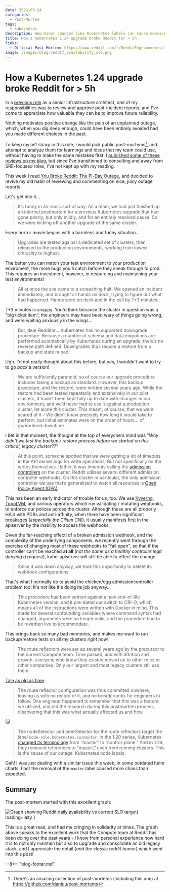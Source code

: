 ```yaml
---
date: 2023-03-24
categories:
  - Post-Mortem
tags:
  - kubernetes
description: How minor changes like Kubernetes labels can cause massive outage, due to complexity
title: How a Kubernetes 1.24 upgrade broke Reddit for > 5h
links:
  - Official Post-Mortem: https://www.reddit.com/r/RedditEng/comments/11xx5o0/you_broke_reddit_the_piday_outage/
image: /images/blog/reddit_availability_slo.png
---
```


# How a Kubernetes 1.24 upgrade broke Reddit for > 5h

In a [previous role](https://www.funkypenguin.co.nz/about/) as a senior infrastructure architect, one of my responsibilities was to review and approve post-incident reports, and I've come to appreciate how valuable they can be to improve future reliability.

Nothing motivates positive change like the pain of an unplanned outage, which, when you dig deep enough, could have been entirely avoided had you made different choices in the past.

To keep myself sharp in this role, I would pick public post-mortems[^1], and attempt to analyze them for learnings and ideas that my team could use, without having to make the same mistakes first. I [published some of these reviews on my blog](https://www.funkypenguin.co.nz/blog/spacecraft-and-it-systems-fail-for-the-same-reasons/), but since I've transitioned to consulting and away from SRE-focused roles, I've not kept up with my reading.

This week I read [You Broke Reddit: The Pi-Day Outage](https://www.reddit.com/r/RedditEng/comments/11xx5o0/you_broke_reddit_the_piday_outage/), and decided to revive my old habit of reviewing and commenting on nice, juicy outage reports.

Let's get into it...

<!-- more -->

> It’s funny in an ironic sort of way. As a team, we had just finished up an internal postmortem for a previous Kubernetes upgrade that had gone poorly; but only mildly, and for an entirely resolved cause. So we were kicking off another upgrade of the same cluster.

Every horror movie begins with a harmless and funny situation...

> Upgrades are tested against a dedicated set of clusters, then released to the production environments, working from lowest criticality to highest.

The better you can match your test environment to your production enviroment, the more bugs you'll catch before they sneak through to prod. This requires an investment, however, in resourcing and maintaining your test environments!

> All at once the site came to a screeching halt. We opened an incident immediately, and brought all hands on deck, trying to figure out what had happened. Hands were on deck and in the call by T+3 minutes.

T+3 minutes is snappy. You'd think because the cluster in question was a "big ticket item", the engineers may have been wary of things going wrong, and were waiting anxiously in the wings...

> But, dear Redditor… Kubernetes has no supported downgrade procedure. Because a number of schema and data migrations are performed automatically by Kubernetes during an upgrade, there’s no reverse path defined. Downgrades thus require a restore from a backup and state reload!

Ugh. I'd not really thought about this before, but yes, I wouldn't want to try to go *back* a version!

> We are sufficiently paranoid, so of course our upgrade procedure includes taking a backup as standard. However, this backup procedure, and the restore, were written several years ago. While the restore had been tested repeatedly and extensively in our pilot clusters, it hadn’t been kept fully up to date with changes in our environment, and we’d never had to use it against a production cluster, let alone *this* cluster. This meant, of course, that we were scared of it – We didn’t know precisely how long it would take to perform, but initial estimates were on the order of hours… of *guaranteed* downtime.

I bet in that moment, the thought at the top of everyone's mind was "*Why didn't we test the backup / restore process before we started on this critical, legacy cluster??*"

> At this point, someone spotted that we were getting a lot of timeouts in the API server logs for write operations. But not specifically on the writes themselves. Rather, it was timeouts calling the [admission controllers](https://kubernetes.io/docs/reference/access-authn-authz/admission-controllers/) on the cluster. Reddit utilizes several different admission controller webhooks. On this cluster in particular, the only admission controller we use that’s generalized to watch all resources is [Open Policy Agent (OPA)](https://www.openpolicyagent.org/).

This has been an early indicator of trouble for us, too. We use [Kyverno](https://kyverno.io/), [TopoLVM](https://github.com/topolvm/topolvm), and various operators which run validating / mutating webhooks, to enforce our polices across the cluster. Although these are all properly HA'd with PDBs and anti-affinity, when there have been significant breakages (*especially the Cilium CNI*), it usually manifests first in the apiserver by the inability to access the webhooks.

Given the far-reaching effectl of a broken admission webhook, and the complexity of the underlying components, we recently went through the exercise of changing most of these webhooks to "fail open", so that if the controller can't be reached **at all** (*not the same as a healthy controller legit denying a request*), kube-apiserver will still be able to effect the change.

> Since it was down anyway, we took this opportunity to delete its webhook configurations.

That's what I normally do to avoid the chicken/egg admissioncontroller problem too! It's not like it's doing its job anyway...

> This procedure had been written against a now end-of-life Kubernetes version, and it pre-dated our switch to CRI-O, which means all of the instructions were written with Docker in mind. This made for several confounding variables where command syntax had changed, arguments were no longer valid, and the procedure had to be rewritten live to accommodate.

This brings back so many bad memories, and makes me want to run backup/restore tests on all my clusters *right now*!

> The route reflectors were set up several years ago by the precursor to the current Compute team. Time passed, and with attrition and growth, everyone who knew they existed moved on to other roles or other companies. Only our largest and most legacy clusters still use them.

[Tale as old as time](https://in.fnky.nz/watch?v=xDUhINW3SPs)..

> The route reflector configuration was thus committed nowhere, leaving us with no record of it, and no breadcrumbs for engineers to follow. One engineer happened to remember that this was a feature we utilized, and did the research during this postmortem process, discovering that this was what actually affected us and how.

:scream_cat:

> The nodeSelector and peerSelector for the route reflectors target the label `node-role.kubernetes.io/master`. In the 1.20 series, Kubernetes [changed its terminology](https://github.com/kubernetes/enhancements/blob/master/keps/sig-cluster-lifecycle/kubeadm/2067-rename-master-label-taint/README.md) from “master” to “control-plane.” And in 1.24, they removed references to “master,” even from running clusters. This is the cause of our outage. Kubernetes node labels.

Gah! I was just dealing with a similar issue this week, in some outdated helm charts. I bet the removal of the `master` label caused more chaos than expected.

## Summary

The post-mortem started with this excellent graph:

![Graph showing Reddit daily availability vs current SLO target](reddit_availability_slo.png){ loading=lazy }

This is a great read, and had me cringing in solidarity at times. The graph above speaks to the excellent work that the Compute team at Reddit has been doing over the past years - I know from personal experience how hard it is to not only maintain but also to upgrade and consolidate an old legacy stack, and I appreciate the detail (*and the classic reddit humor*) which went into this post!

--8<-- "blog-footer.md"

[^1]: There's an amazing collection of post-mortems (including this one) at <https://github.com/danluu/post-mortems>
